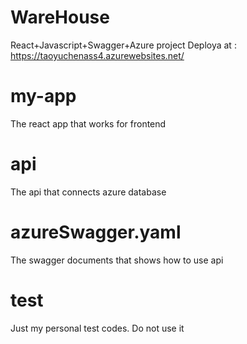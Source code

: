 # WareHouse
React+Javascript+Swagger+Azure project
Deploya at : https://taoyuchenass4.azurewebsites.net/

# my-app
The react app that works for frontend

# api
The api that connects azure database

# azureSwagger.yaml
The swagger documents that shows how to use api

# test
Just my personal test codes. Do not use it
